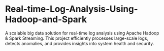 # Real-time-Log-Analysis-Using-Hadoop-and-Spark
A scalable big data solution for real-time log analysis using Apache Hadoop &amp; Spark Streaming. This project efficiently processes large-scale logs, detects anomalies, and provides insights into system health and security.
